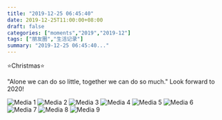```yaml
---
title: "2019-12-25 06:45:40"
date: 2019-12-25T11:00:00+08:00
draft: false
categories: ["moments","2019","2019-12"]
tags: ["朋友圈","生活记录"]
summary: "2019-12-25 06:45:40..."
---
```


⭐Christmas⭐

"Alone we can do so little, together we can do so much." Look forward to 2020!

![Media 1](/Moments/photos/2019-12-25/201912250645400.jpg)
![Media 2](/Moments/photos/2019-12-25/201912250645401.jpg)
![Media 3](/Moments/photos/2019-12-25/201912250645402.jpg)
![Media 4](/Moments/photos/2019-12-25/201912250645403.jpg)
![Media 5](/Moments/photos/2019-12-25/201912250645404.jpg)
![Media 6](/Moments/photos/2019-12-25/201912250645405.jpg)
![Media 7](/Moments/photos/2019-12-25/201912250645406.jpg)
![Media 8](/Moments/photos/2019-12-25/201912250645407.jpg)
![Media 9](/Moments/photos/2019-12-25/201912250645408.jpg)

